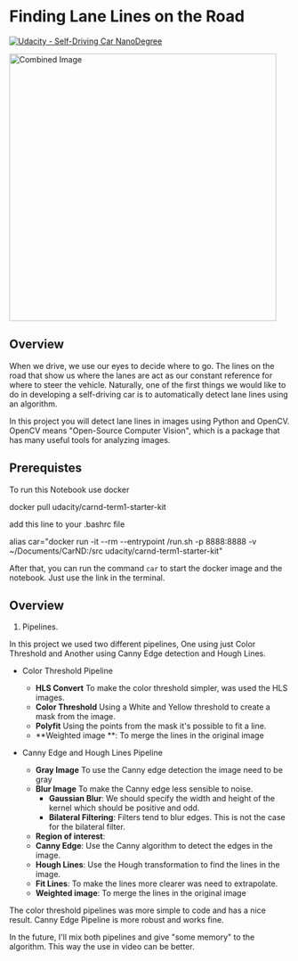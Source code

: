 # **Finding Lane Lines on the Road** 
[![Udacity - Self-Driving Car NanoDegree](https://s3.amazonaws.com/udacity-sdc/github/shield-carnd.svg)](http://www.udacity.com/drive)

<img src="examples/laneLines_thirdPass.jpg" width="480" alt="Combined Image" />

Overview
---

When we drive, we use our eyes to decide where to go.  The lines on the road that show us where the lanes are act as our constant reference for where to steer the vehicle.  Naturally, one of the first things we would like to do in developing a self-driving car is to automatically detect lane lines using an algorithm.

In this project you will detect lane lines in images using Python and OpenCV.  OpenCV means "Open-Source Computer Vision", which is a package that has many useful tools for analyzing images.  

Prerequistes 
---

To run this Notebook use docker

docker pull udacity/carnd-term1-starter-kit

add this line to your .bashrc file


alias car="docker run -it --rm --entrypoint /run.sh -p 8888:8888 -v ~/Documents/CarND:/src udacity/carnd-term1-starter-kit"


After that, you can run the command `car` to start the docker image and the notebook. Just use the link in the terminal.


Overview
---------------------------

1. Pipelines.
  
  In this project we used two different pipelines, One using just Color Threshold and Another using Canny Edge detection and Hough Lines.

  * Color Threshold Pipeline
    * **HLS Convert** To make the color threshold simpler, was used the HLS images.
    * **Color Threshold** Using a White and Yellow threshold to create a mask from the image.
    * **Polyfit** Using the points from the mask it's possible to fit a line.
    * **Weighted image **: To merge the lines in the original image 

  * Canny Edge and Hough Lines Pipeline
    * **Gray Image** To use the Canny edge detection the image need to be gray
    * **Blur Image** To make the Canny edge less sensible to noise.
        * **Gaussian Blur**: We should specify the width and height of the kernel which should be positive and odd. 
        * **Bilateral Filtering**: Filters tend to blur edges. This is not the case for the bilateral filter.
    * **Region of interest**:
    * **Canny Edge**: Use the Canny algorithm to detect the edges in the image.
    * **Hough Lines**: Use the Hough transformation to find the lines in the image.
    * **Fit Lines**: To make the lines more clearer was need to extrapolate. 
    * **Weighted image**: To merge the lines in the original image 

The color threshold pipelines was more simple to code and has a nice result. 
Canny Edge Pipeline is more robust and works fine.

In the future, I'll mix both pipelines and give "some memory" to the algorithm. This way the use in video can be better.

